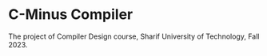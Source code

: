 # C-Minus Compiler
The project of Compiler Design course, Sharif University of Technology, Fall 2023.
